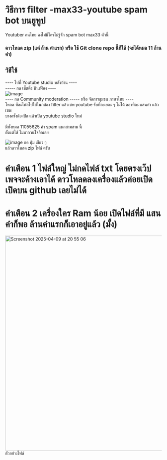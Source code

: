 # วิธีการ filter -max33-youtube spam bot บนยูทูป<br>
Youtuber คนไทย คงไม่มีใครไม่รู้จัก spam bot max33 ตัวนี้ <br>
### **ดาวโหลด zip (แค่ ล้าน คำแรก)** หรือ ใช้ **Git clone repo นี้ก็ได้ (จะได้หมด 11 ล้านคำ)** <br>

## วิธีใช้

---- ไปที่ Youtube studio หลังบ้าน ---- <br>
----- กด เซ็ตติ้ง ฟันเฟือง ----<br>
![image](https://github.com/user-attachments/assets/73cc1fe3-2ee8-412c-b651-d487c66253ff)<br>
---- กด Community moderation ----- หรือ จัดการชุมชน ภาษาไทย ----<br>
โหลด ทีละไฟลไปใส่ในกล่อง filter แล้วเซพ youtube รับทีละเยอะ ๆ ไม่ได้ ลองทีละ แสนคำ แล้วเซพ<br>
บางครั้งต้องปิด แล้วเปิด youtube studio ใหม่ <br>
<br>
มีทั้งหมด 11055625 คำ spam แมกสามสาม นี้<br>
ตั้งแต่ใส่ ไม่มากวนใจอีกเลย <br>

![image](https://github.com/user-attachments/assets/6057853d-c72c-43ec-8b5f-29318973b660)
กด ปุ่ม เขียว ๆ  <br>
แล้วดาวโหลด zip ไฟล์ ครับ 

# คำเตือน 1 ไฟล์ใหญ่ ไม่กดไฟล์ txt โดยตรงเว๊ปเพจจะค้างเอาได้ ดาวโหลดลงเครื่องแล้วค่อยเปิด เปิดบน github เลยไม่ได้ <br>
# คำเตือน 2 เครื่องใคร Ram น้อย เปิดไฟล์ที่มี แสนคำก็พอ ล้านคำแรกก็เอาอยู่แล้ว (มั้ง) <br>

<img width="689" alt="Screenshot 2025-04-09 at 20 55 06" src="https://github.com/user-attachments/assets/850c3708-a268-4b01-8ae1-48255a5e78f2" />
ตัวอย่างไฟล์

